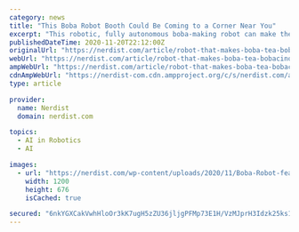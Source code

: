 ```yaml
---
category: news
title: "This Boba Robot Booth Could Be Coming to a Corner Near You"
excerpt: "This robotic, fully autonomous boba-making robot can make the delicious drinks for far less than normal and may be appearing on street corners soon."
publishedDateTime: 2020-11-20T22:12:00Z
originalUrl: "https://nerdist.com/article/robot-that-makes-boba-tea-bobacino/"
webUrl: "https://nerdist.com/article/robot-that-makes-boba-tea-bobacino/"
ampWebUrl: "https://nerdist.com/article/robot-that-makes-boba-tea-bobacino/?amp"
cdnAmpWebUrl: "https://nerdist-com.cdn.ampproject.org/c/s/nerdist.com/article/robot-that-makes-boba-tea-bobacino/?amp"
type: article

provider:
  name: Nerdist
  domain: nerdist.com

topics:
  - AI in Robotics
  - AI

images:
  - url: "https://nerdist.com/wp-content/uploads/2020/11/Boba-Robot-feature-image-11202020.jpg"
    width: 1200
    height: 676
    isCached: true

secured: "6nkYGXCakVwhHloOr3kK7ugH5zZU36jljgPFMp73E1H/VzMJprH3Idzk25ks1vlex22AT/W/UufBMjlK8qf5nQrHcB2L44VUZACMZDdCbInje4P5nsjVWAMvZ/tGtS8jfxPhtxEUMbV1YYAc7I6tOePMBMlAxUp+2PdcKk3mcz3mBrg2fFHkUrqQ5dRTVWX6dSMnCUJmOjcw+oAjmCu23bXMtcz9Uen5N4N0CTIQlXHi40qyy2Y9f2OhJsf5mVsFXjReDthlcm0yWpoQ16pX/hmOlEiIdyVPe3ms+u6XPrCu0bz+j3hjDNfipW34nlQldB3s3uEG2vUsAOeUe9Bk9WGPmtCf+Swj1tqcFKg0sUM=;23cvKo3k2vP3zDddrVZGfw=="
---
```


